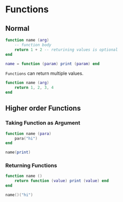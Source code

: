 # Functions

## Normal

```lua
function name (arg)
	-- function body
	return 1 + 2 -- returining values is optional
end
```

```lua
name = function (param) print (param) end
```

`Functions` can return multiple values.

```lua
function name (arg)
	return 1, 2, 3, 4
end
```

## Higher order Functions

### Taking Function as Argument

```lua
function name (para)
	para("hi")
end

name(print)
```

### Returning Functions

```lua
function name () 
	return function (value) print (value) end
end

name()("hi")
```

